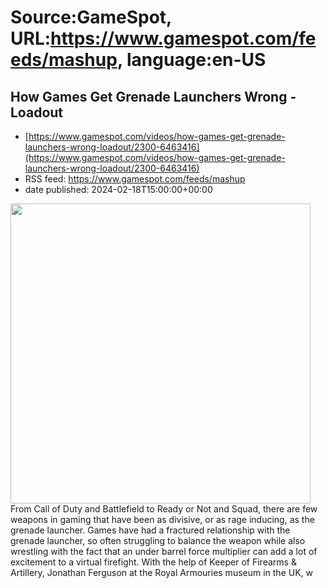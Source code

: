 # Source:GameSpot, URL:https://www.gamespot.com/feeds/mashup, language:en-US

## How Games Get Grenade Launchers Wrong - Loadout
 - [https://www.gamespot.com/videos/how-games-get-grenade-launchers-wrong-loadout/2300-6463416](https://www.gamespot.com/videos/how-games-get-grenade-launchers-wrong-loadout/2300-6463416)
 - RSS feed: https://www.gamespot.com/feeds/mashup
 - date published: 2024-02-18T15:00:00+00:00

<img height="480" src="https://www.gamespot.com/a/uploads/square_medium/1571/15719603/4260168-loadout_grenadelaunchers_site.jpg" width="480" /> From Call of Duty and Battlefield to Ready or Not and Squad, there are few weapons in gaming that have been as divisive, or as rage inducing, as the grenade launcher. Games have had a fractured relationship with the grenade launcher, so often struggling to balance the weapon while also wrestling with the fact that an under barrel force multiplier can add a lot of excitement to a virtual firefight.   With the help of Keeper of Firearms &amp; Artillery, Jonathan Ferguson at the Royal Armouries museum in the UK, w

